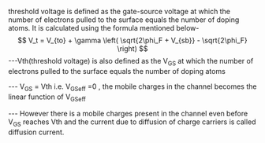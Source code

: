 threshold voltage is defined as the gate-source voltage at which the number of electrons pulled to the surface equals the number of doping atoms.
It is calculated using the formula mentioned below-
$$
V_t = V_{to} + \gamma \left( \sqrt{2\phi_F + V_{sb}} - \sqrt{2\phi_F} \right)
$$
---Vth(threshold voltage) is also defined as the V<sub>GS</sub>  at which the number of electrons pulled to the surface equals the number of doping atoms

--- V<sub>GS</sub> = Vth i.e.  V<sub>GSeff</sub>  =0 , the mobile charges in the channel becomes the linear function of 
V<sub>GSeff</sub> 

--- However there is a mobile charges present in the channel even before V<sub>GS</sub> reaches Vth and the current due to diffusion of charge carriers is called diffusion current.
